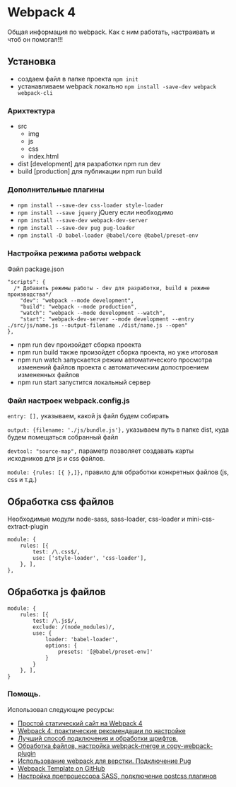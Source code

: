 # Webpack 4
 Общая информация по webpack. Как с ним работать, настраивать и чтоб он помогал!!!

## Установка
* создаем файл в папке проекта `npm init`
* устанавливаем webpack локально `npm install -save-dev webpack webpack-cli`

### Арихтектура
* src
  - img
  - js
  - сss
  - index.html
* dist [development] для разработки npm run dev
* build [production] для публикации npm run build
### Дополнительные плагины
* `npm install --save-dev css-loader style-loader`
* `npm install --save jquery` jQuery если необходимо
* `npm install --save-dev webpack-dev-server`
* `npm install --save-dev pug pug-loader`
* `npm install -D babel-loader @babel/core @babel/preset-env`

### Настройка режима работы webpack
Файл package.json
```
"scripts": {
  /* Добавить режимы работы - dev для разработки, build в режиме производства*/
    "dev": "webpack --mode development",
    "build": "webpack --mode production",
    "watch": "webpack --mode development --watch",
    "start": "webpack-dev-server --mode development --entry ./src/js/name.js --output-filename ./dist/name.js --open"
},
```
* npm run dev произойдет сборка проекта
* npm run build также произойдет сборка проекта, но уже итоговая
* npm run watch запускается режим автоматического просмотра изменений файлов проекта с автоматическим допостроением измененных файлов
* npm run start запустится локальный сервер

### Файл настроек webpack.config.js

`entry: [],` указываем, какой js файл будем собирать

`output: {filename: './js/bundle.js'},` указываем путь в папке dist, куда будем помещаться собранный файл

`devtool: "source-map",` параметр позволяет создавать карты исходников для js и css файлов.

`module: {rules: [{ },]},` правило для обработки конкретных файлов (js, css и т.д.)

## Обработка css файлов
Необходимые модули node-sass, sass-loader, css-loader и mini-css-extract-plugin
```
module: {
    rules: [{
        test: /\.css$/,
        use: ['style-loader', 'css-loader'],
    }, ],
},
```
## Обработка js файлов
```
module: {
    rules: [{
        test: /\.js$/,
        exclude: /(node_modules)/,
        use: {
            loader: 'babel-loader',
            options: {
                presets: '[@babel/preset-env]'
            }
        }
    }, ],
}
```

### Помощь.

Использовал следующие ресурсы:
* [Простой статический сайт на Webpack 4](https://habr.com/ru/post/350886/)
* [Webpack 4: практические рекомендации по настройке](https://tproger.ru/translations/configure-webpack4/)
* [Лучший способ подключения и обработки шрифтов.](https://tocode.ru/curses/nastroika-webpack4/podkluchenie-shriftov)
* [Обработка файлов, настройка webpack-merge и copy-webpack-plugin](https://tocode.ru/curses/nastroika-webpack4/obrabotka-failov-nastroika-merge)
* [Использование webpack для верстки. Подключение Pug](https://tocode.ru/curses/nastroika-webpack4/webpack-dlya-verstki-pug)
* [Webpack Template on GitHub](https://github.com/vedees/webpack-template-pug)
* [Настройка препроцессора SASS, подключение postcss плагинов](https://tocode.ru/curses/nastroika-webpack4/preprocessor-sass-postcss)
